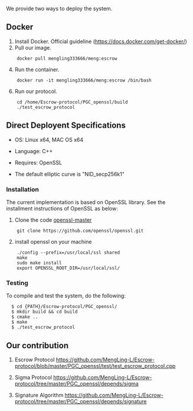 We provide two ways to deploy the system.

## Docker
1. Install Docker. Official guideline (https://docs.docker.com/get-docker/)
2. Pull our image.
```
    docker pull mengling333666/meng:escrow
```
4. Run the container.
```
    docker run -it mengling333666/meng:escrow /bin/bash
```
6. Run our protocol.
```
    cd /home/Escrow-protocol/PGC_openssl/build
    ./test_escrow_protocol
```
## Direct Deployent Specifications

- OS: Linux x64, MAC OS x64

- Language: C++

- Requires: OpenSSL

- The default elliptic curve is "NID_secp256k1"


### Installation

The current implementation is based on OpenSSL library. See the installment instructions of OpenSSL as below:  

1. Clone the code [openssl-master](https://github.com/openssl/openssl.git)

```
    git clone https://github.com/openssl/openssl.git
```

2. install openssl on your machine

```
    ./config --prefix=/usr/local/ssl shared
    make 
    sudo make install
    export OPENSSL_ROOT_DIR=/usr/local/ssl/
```


### Testing


To compile and test the system, do the following: 

```
  $ cd {PATH}/Escrow-protocol/PGC_openssl/
  $ mkdir build && cd build
  $ cmake ..
  $ make
  $ ./test_escrow_protocol
```

## Our contribution

1. Escrow Protocol https://github.com/MengLing-L/Escrow-protocol/blob/master/PGC_openssl/test/test_escrow_protocol.cpp

2. Sigma Protocol https://github.com/MengLing-L/Escrow-protocol/tree/master/PGC_openssl/depends/sigma

3. Signature Algorithm https://github.com/MengLing-L/Escrow-protocol/tree/master/PGC_openssl/depends/signature



